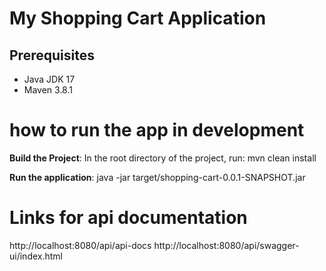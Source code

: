 # My Shopping Cart Application

## Prerequisites
- Java JDK 17
- Maven 3.8.1

# how to run the app in development

**Build the Project**: In the root directory of the project, run:
mvn clean install

**Run the application**:
java -jar target/shopping-cart-0.0.1-SNAPSHOT.jar


# Links for api documentation

http://localhost:8080/api/api-docs
http://localhost:8080/api/swagger-ui/index.html
